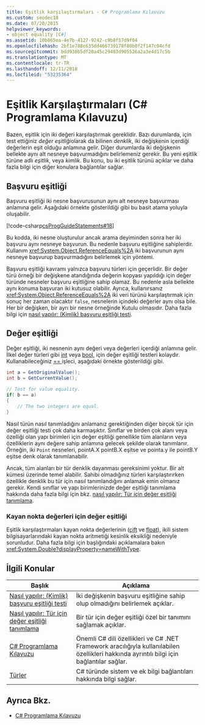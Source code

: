 ```yaml
---
title: Eşitlik karşılaştırmaları - C# Programlama Kılavuzu
ms.custom: seodec18
ms.date: 07/20/2015
helpviewer_keywords:
- object equality [C#]
ms.assetid: 10b865ea-4e7b-4127-9242-c9b8f57d9f04
ms.openlocfilehash: 2bf1e788c635dd466739178f80b0f2f147c04cfd
ms.sourcegitcommit: bdd930b5df20a45c29483d905526a2a3e4d17c5b
ms.translationtype: MT
ms.contentlocale: tr-TR
ms.lasthandoff: 12/11/2018
ms.locfileid: "53235364"
---
```

# <a name="equality-comparisons-c-programming-guide"></a>Eşitlik Karşılaştırmaları (C# Programlama Kılavuzu)
Bazen, eşitlik için iki değeri karşılaştırmak gereklidir. Bazı durumlarda, için test ettiğiniz *değer eşitliği*olarak da bilinen *denklik*, iki değişkenin içerdiği değerlerin eşit olduğu anlamına gelir. Diğer durumlarda iki değişkenin bellekte aynı alt nesneye başvurmadığını belirlemeniz gerekir. Bu yeni eşitlik türüne adlı *eşitlik*, veya *kimlik*. Bu konu, bu iki eşitlik türünü açıklar ve daha fazla bilgi için diğer konulara bağlantılar sağlar.  
  
## <a name="reference-equality"></a>Başvuru eşitliği  
 Başvuru eşitliği iki nesne başvurusunun aynı alt nesneye başvurması anlamına gelir. Aşağıdaki örnekte gösterildiği gibi bu basit atama yoluyla oluşabilir.  
  
 [!code-csharp[csProgGuideStatements#18](../../../csharp/programming-guide/classes-and-structs/codesnippet/CSharp/equality-comparisons_1.cs)]  
  
 Bu kodda, iki nesne oluşturulur ancak arama deyiminden sonra her iki başvuru aynı nesneye başvurun. Bu nedenle başvuru eşitliğine sahiplerdir. Kullanım <xref:System.Object.ReferenceEquals%2A> iki başvurunun aynı nesneye başvurup başvurmadığını belirlemek için yöntemi.  
  
 Başvuru eşitliği kavramı yalnızca başvuru türleri için geçerlidir. Bir değer türü örneği bir değişkene atandığında değerin kopyası yapıldığı için değer türünde nesneler başvuru eşitliğine sahip olamaz. Bu nedenle asla bellekte aynı konuma başvuran iki kutusuz olabilir. Ayrıca, kullanırsanız <xref:System.Object.ReferenceEquals%2A> iki veri türünü karşılaştırmak için sonuç her zaman olacaktır `false`, nesnelerin içindeki değerler aynı olsa bile. Her bir değişken, bir ayrı bir nesne örneğinde Kutulu olmasıdır. Daha fazla bilgi için [nasıl yapılır: (Kimlik) başvuru eşitliği testi](../../../csharp/programming-guide/statements-expressions-operators/how-to-test-for-reference-equality-identity.md).  
  
## <a name="value-equality"></a>Değer eşitliği  
 Değer eşitliği, iki nesnenin aynı değeri veya değerleri içerdiği anlamına gelir. İlkel değer türleri gibi [int](../../../csharp/language-reference/keywords/int.md) veya [bool](../../../csharp/language-reference/keywords/bool.md), için değer eşitliği testleri kolaydır. Kullanabileceğiniz [ == ](../../../csharp/language-reference/operators/equality-comparison-operator.md) işleci, aşağıdaki örnekte gösterildiği gibi.  
  
```csharp  
int a = GetOriginalValue();  
int b = GetCurrentValue();  
  
// Test for value equality.   
if( b == a)   
{  
    // The two integers are equal.  
}  
```  
  
 Nasıl türün nasıl tanımladığını anlamanız gerektiğinden diğer birçok tür için değer eşitliği testi çok daha karmaşıktır. Sınıflar ve birden çok alanı veya özelliği olan yapı birimleri için değer eşitliği genellikle tüm alanların veya özelliklerin aynı değere sahip anlamına gelecek şekilde olarak tanımlanır. Örneğin, iki `Point` nesneleri, pointA.X pointB.X eşitse ve pointa.y ile pointB.Y eşitse denk olarak tanımlanabilir.  
  
 Ancak, tüm alanları bir tür denklik dayanması gereksinimi yoktur. Bir alt kümesi üzerinde temel alabilir. Sahibi olmadığınız türleri karşılaştırırken özellikle denklik bu tür için nasıl tanımlandığını anlamak emin olmanız gerekir. Kendi sınıflar ve yapı birimlerinizde değer eşitliği tanımlama hakkında daha fazla bilgi için bkz. [nasıl yapılır: Tür için değer eşitliği tanımlama](../../../csharp/programming-guide/statements-expressions-operators/how-to-define-value-equality-for-a-type.md).  
  
### <a name="value-equality-for-floating-point-values"></a>Kayan nokta değerleri için değer eşitliği  
 Eşitlik karşılaştırmaları kayan nokta değerlerinin ([çift](../../../csharp/language-reference/keywords/double.md) ve [float](../../../csharp/language-reference/keywords/float.md)), ikili sistem bilgisayarlarındaki kayan nokta aritmetiği kesinlik eksikliği nedeniyle sorunludur. Daha fazla bilgi için başlığındaki açıklamalara bakın <xref:System.Double?displayProperty=nameWithType>.  
  
## <a name="related-topics"></a>İlgili Konular  
  
|Başlık|Açıklama|  
|-----------|-----------------|  
|[Nasıl yapılır: (Kimlik) başvuru eşitliği testi](../../../csharp/programming-guide/statements-expressions-operators/how-to-test-for-reference-equality-identity.md)|İki değişkenin başvuru eşitliğine sahip olup olmadığını belirlemek açıklar.|  
|[Nasıl yapılır: Tür için değer eşitliği tanımlama](../../../csharp/programming-guide/statements-expressions-operators/how-to-define-value-equality-for-a-type.md)|Bir tür için değer eşitliği özel bir tanımını sağlamak açıklar.|  
|[C# Programlama Kılavuzu](../../../csharp/programming-guide/index.md)|Önemli C# dili özellikleri ve C# .NET Framework aracılığıyla kullanılabilen özellikleri hakkında ayrıntılı bilgi için bağlantılar sağlar.|  
|[Türler](../../../csharp/programming-guide/types/index.md)|C# türünde sistem ve ek bilgi bağlantıları hakkında bilgi sağlar.|  
  
## <a name="see-also"></a>Ayrıca Bkz.

- [C# Programlama Kılavuzu](../../../csharp/programming-guide/index.md)
